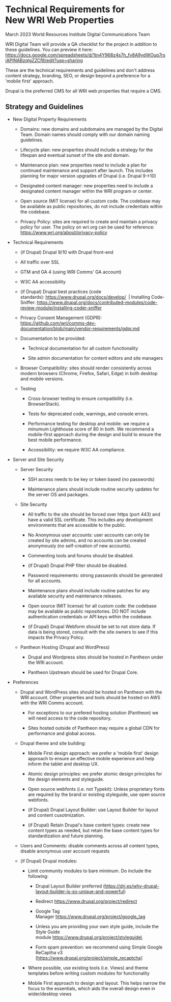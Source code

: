 Technical Requirements for New WRI Web Properties
=================================================

March 2023 World Resources Institute Digital Communications Team

WRI Digital Team will provide a QA checklist for the project in addition to these guidelines. You can preview it here: https://docs.google.com/spreadsheets/d/1tn4Y968z4s7h_fv8A9ydWOup7rsiAPlNABzqlgZZCf8/edit?usp=sharing 

These are the technical requirements and guidelines and don't address content strategy, branding, SEO, or design beyond a preference for a 'mobile first' approach. 

Drupal is the preferred CMS for all WRI web properties that require a CMS.

Strategy and Guidelines
-----------------------

-   New Digital Property Requirements 

    -   Domains: new domains and subdomains are managed by the Digital Team. Domain names should comply with our domain naming guidelines. 

    -   Lifecycle plan: new properties should include a strategy for the lifespan and eventual sunset of the site and domain.

    -   Maintenance plan: new properties need to include a plan for continued maintenance and support after launch. This includes planning for major version upgrades of Drupal (i.e. Drupal 9->10)

    -   Designated content manager: new properties need to include a designated content manager within the WRI program or center.

    -   Open source (MIT license) for all custom code. The codebase may be available as public repositories, do not include credentials within the codebase. 
    -   Privacy Policy: sites are required to create and maintain a privacy policy for user. The policy on wri.org can be used for reference: https://www.wri.org/about/privacy-policy

-   Technical Requirements 

    -   (if Drupal) Drupal 9/10 with Drupal front-end 

    -   All traffic over SSL 

    -   GTM and GA 4 (using WRI Comms' GA account) 

    -   W3C AA accessibility 

    -   (if Drupal) Drupal best practices (code standards): <https://www.drupal.org/docs/develop/>  | Installing Code-Sniffer: https://www.drupal.org/docs/contributed-modules/code-review-module/installing-coder-sniffer

    -   Privacy Consent Management (GDPR): https://github.com/wri/comms-dev-documentation/blob/main/vendor-requirements/gdpr.md 

    -   Documentation to be provided: 

        -   Technical documentation for all custom functionality 

        -   Site admin documentation for content editors and site managers 
      
    -   Browser Compatibility: sites should render consistently across modern browsers (Chrome, Firefox, Safari, Edge) in both desktop and mobile versions.  
    
    -   Testing
    
        -   Cross-browser testing to ensure compatibility (i.e. BrowserStack).
        
        -   Tests for deprecated code, warnings, and console errors.
        
        -   Performance testing for desktop and mobile: we require a minumum Lighthouse score of 80 in both. We recommend a mobile-first approach during the design and build to ensure the best mobile performance. 
        
        -   Accessibility: we require W3C AA compliance.

-   Server and Site Security

    -   Server Security
    
        - SSH access needs to be key or token based (no passwords)
        
        - Maintenance plans should include routine security updates for the server OS and packages.
    
    -   Site Security
    
        - All traffic to the site should be forced over https (port 443) and have a valid SSL certificate. This includes any development environments that are accessible to the public.
    
        - No Anonymous user accounts: user accounts can only be created by site admins, and no accounts can be created anonymously (no self-creation of new accounts). 
        
        - Commenting tools and forums should be disabled.
        
        - (if Drupal) Drupal PHP filter should be disabled.
        
        - Password requirements: strong passwords should be generated for all accounts. 
        
        - Maintenance plans should include routine patches for any available security and maintenance releases.
        
        - Open source (MIT license) for all custom code: the codebase may be available as public repositories. DO NOT include authentication credentials or API keys within the codebase. 
        - (if Drupal) Drupal Webform should be set to not store data. If data is being stored, consult with the site owners to see if this impacts the Privacy Policy.
        
    -   Pantheon Hosting (Drupal and WordPress)
     
        - Drupal and Wordpress sites should be hosted in Pantheon under the WRI account.
         
        - Pantheon Upstream should be used for Drupal Core. 

-   Preferences 

    -   Drupal and WordPress sites should be hosted on Pantheon with the WRI account. Other properties and tools should be hosted on AWS with the WRI Comms account. 

        -   For exceptions to our prefered hosting solution (Pantheon) we will need access to the code repository.

        -   Sites hosted outside of Pantheon may require a global CDN for performance and global access. 
        
    -   Drupal theme and site building: 

        -   Mobile First design approach: we prefer a 'mobile first' design approach to ensure an effective mobile experience and help inform the tablet and desktop UX.

        -   Atomic design principles: we prefer atomic design principles for the design elements and styleguide.
        
        -   Open source webfonts (i.e. not Typekit): Unless proprietary fonts are required by the brand or existing styleguide, use open source webfonts.

        -   (if Drupal) Drupal Layout Builder: use Layout Builder for layout and content cusotmization.
        
        -   (if Drupal) Retain Drupal's base content types: create new content types as needed, but retain the base content types for standardization and future planning.

    -   Users and Comments: disable comments across all content types, disable anonymous user account requests
    
    -   (if Drupal) Drupal modules: 

        -   Limit community modules to bare minimum. Do include the following: 

            -   Drupal Layout Builder preferred (<https://dri.es/why-drupal-layout-builder-is-so-unique-and-powerful>)

            -   Redirect <https://www.drupal.org/project/redirect> 

            -   Google Tag Manager <https://www.drupal.org/project/google_tag> 

            -   Unless you are providing your own style guide, include the Style Guide module [https://www.drupal.org/project/styleguide\
    ](https://www.drupal.org/project/styleguide)
            -   Form spam prevention: we recommend using Simple Google ReCaptha v3 [https://www.drupal.org/project/simple_recaptcha] 
    
        -   Where possible, use existing tools (i.e. Views) and theme templates before writing custom modules for functionality 

        -   Mobile First approach to design and layout. This helps narrow the focus to the essentials, which aids the overall design even in wider/desktop views
